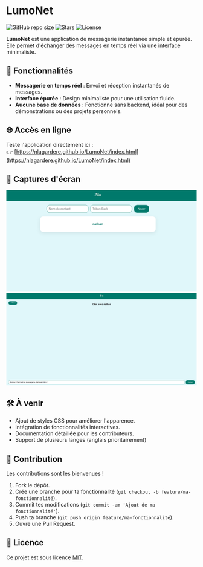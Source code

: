 # LumoNet

![GitHub repo size](https://img.shields.io/github/repo-size/nlagardere/LumoNet?style=for-the-badge&logo=github&color=yellow)
![Stars](https://img.shields.io/github/stars/nlagardere/LumoNet?style=for-the-badge&logo=github&color=green)
![License](https://img.shields.io/github/license/nlagardere/LumoNet?style=for-the-badge&color=blue)

**LumoNet** est une application de messagerie instantanée simple et épurée. Elle permet d'échanger des messages en temps réel via une interface minimaliste.

## 🧪 Fonctionnalités

- **Messagerie en temps réel** : Envoi et réception instantanés de messages.  
- **Interface épurée** : Design minimaliste pour une utilisation fluide.  
- **Aucune base de données** : Fonctionne sans backend, idéal pour des démonstrations ou des projets personnels.

## 🌐 Accès en ligne

Teste l'application directement ici :  
👉 [https://nlagardere.github.io/LumoNet/index.html](https://nlagardere.github.io/LumoNet/index.html)

## 📸 Captures d'écran

![Capture d'écran 1](capture1.png)  
![Capture d'écran 2](capture2.png)  


## 🛠️ À venir

- Ajout de styles CSS pour améliorer l'apparence.  
- Intégration de fonctionnalités interactives.  
- Documentation détaillée pour les contributeurs.
- Support de plusieurs langes (anglais prioritairement)

## 🤝 Contribution

Les contributions sont les bienvenues !  

1. Fork le dépôt.  
2. Crée une branche pour ta fonctionnalité (`git checkout -b feature/ma-fonctionnalité`).  
3. Commit tes modifications (`git commit -am 'Ajout de ma fonctionnalité'`).  
4. Push ta branche (`git push origin feature/ma-fonctionnalité`).  
5. Ouvre une Pull Request.

## 📄 Licence

Ce projet est sous licence [MIT](https://opensource.org/licenses/MIT).
